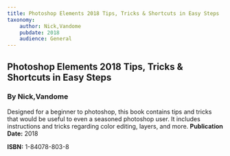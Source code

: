 ```yaml
---
title: Photoshop Elements 2018 Tips, Tricks & Shortcuts in Easy Steps
taxonomy:
	author: Nick,Vandome
	pubdate: 2018
	audience: General
---
```

## Photoshop Elements 2018 Tips, Tricks & Shortcuts in Easy Steps
### By Nick,Vandome

Designed for a beginner to photoshop, this book contains tips and tricks that would be useful to even a seasoned photoshop user.  It includes instructions and tricks regarding color editing, layers, and more.
**Publication Date:** 2018

**ISBN:** 1-84078-803-8